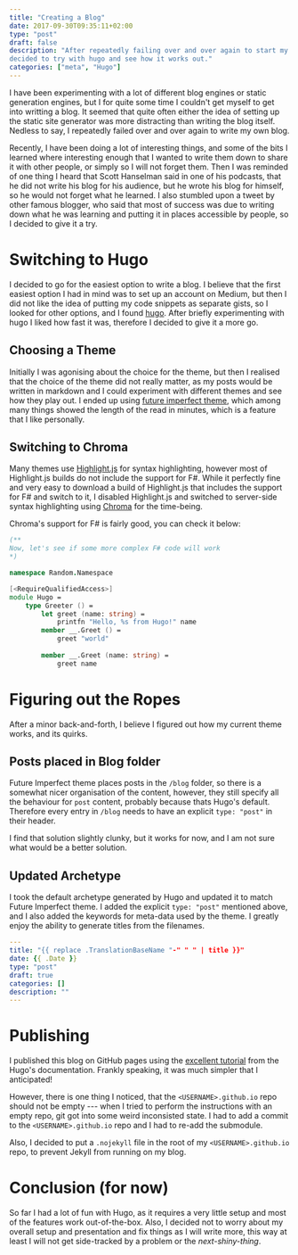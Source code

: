 ```yaml
---
title: "Creating a Blog"
date: 2017-09-30T09:35:11+02:00
type: "post"
draft: false
description: "After repeatedly failing over and over again to start my own blog, I have
decided to try with hugo and see how it works out."
categories: ["meta", "Hugo"]
---
```

I have been experimenting with a lot of different blog engines or static
generation engines, but I for quite some time I couldn't get myself to get into
writting a blog.  It seemed that quite often either the idea of setting up the
static site generator was more distracting than writing the blog itself.
Nedless to say, I repeatedly failed over and over again to write my own blog.

Recently, I have been doing a lot of interesting things, and some of the bits I
learned where interesting enough that I wanted to write them down to share it
with other people, or simply so I will not forget them.  Then I was reminded of
one thing I heard that Scott Hanselman said in one of his podcasts, that he did
not write his blog for his audience, but he wrote his blog for himself, so he
would not forget what he learned.  I also stumbled upon a tweet by other famous
blogger, who said that most of success was due to writing down what he was
learning and putting it in places accessible by people, so I decided to give it
a try.

<!-- TODO: Find the reference mentioned in the text -->

# Switching to Hugo
I decided to go for the easiest option to write a blog.  I believe that the
first easiest option I had in mind was to set up an account on Medium, but then
I did not like the idea of putting my code snippets as separate gists, so I
looked for other options, and I found [hugo](https://gohugo.io).  After briefly
experimenting with hugo I liked how fast it was, therefore I decided to give it
a more go.

## Choosing a Theme
Initially I was agonising about the choice for the theme, but then I realised
that the choice of the theme did not really matter, as my posts would be written
in markdown and I could experiment with different themes and see how they play
out.  I ended up using
[future imperfect theme](https://github.com/jpescador/hugo-future-imperfect),
which among many things showed the length of the read in minutes, which is a
feature that I like personally.

## Switching to Chroma
Many themes use [Highlight.js](https://highlightjs.org) for syntax highlighting,
however most of Highlight.js builds do not include the support for F#.  While it
perfectly fine and very easy to download a build of Highlight.js that includes
the support for F# and switch to it, I disabled Highlight.js and switched to
server-side syntax highlighting using
[Chroma](https://github.com/alecthomas/chroma) for the time-being.

Chroma's support for F# is fairly good, you can check it below:
```fsharp
(**
Now, let's see if some more complex F# code will work
*)

namespace Random.Namespace

[<RequireQualifiedAccess>]
module Hugo =
    type Greeter () =
        let greet (name: string) =
            printfn "Hello, %s from Hugo!" name
        member __.Greet () =
            greet "world"
        
        member __.Greet (name: string) =
            greet name
```

# Figuring out the Ropes
After a minor back-and-forth, I believe I figured out how my current theme
works, and its quirks.

## Posts placed in Blog folder
Future Imperfect theme places posts in the `/blog` folder, so there is a
somewhat nicer organisation of the content, however, they still specify all the
behaviour for `post` content, probably because thats Hugo's default.  Therefore
every entry in `/blog` needs to have an explicit `type: "post"` in their header.

I find that solution slightly clunky, but it works for now, and I am not sure
what would be a better solution.

## Updated Archetype
I took the default archetype generated by Hugo and updated it to match Future
Imperfect theme.  I added the explicit `type: "post"` mentioned above, and I
also added the keywords for meta-data used by the theme.  I greatly enjoy the
ability to generate titles from the filenames.

```yaml
---
title: "{{ replace .TranslationBaseName "-" " " | title }}"
date: {{ .Date }}
type: "post"
draft: true
categories: []
description: ""
---

```

# Publishing
I published this blog on GitHub pages using the
[excellent tutorial](https://gohugo.io/hosting-and-deployment/hosting-on-github/#host-github-user-or-organization-pages)
from the Hugo's documentation.  Frankly speaking, it was much simpler that I
anticipated!

However, there is one thing I noticed, that the `<USERNAME>.github.io` repo
should not be empty --- when I tried to perform the instructions with an empty
repo, git got into some weird inconsisted state.  I had to add a commit to the
`<USERNAME>.github.io` repo and I had to re-add the submodule.

Also, I decided to put a `.nojekyll` file in the root of my
`<USERNAME>.github.io` repo, to prevent Jekyll from running on my blog.

# Conclusion (for now)
So far I had a lot of fun with Hugo, as it requires a very little setup and most
of the features work out-of-the-box.  Also, I decided not to worry about my
overall setup and presentation and fix things as I will write more, this way at
least I will not get side-tracked by a problem or the *next-shiny-thing*.


